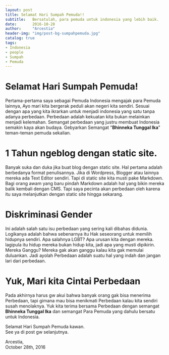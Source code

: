 ```yaml
---
layout: post
title: Selamat Hari Sumpah Pemuda!!
subtitle:   Bersatulah, para pemuda untuk indonesia yang lebih baik.
date:       2016-10-28
author:     "Arcestia"
header-img: "img/post-bg-sumpahpemuda.jpg"
catalog: true
tags:
- Indonesia
- people
- Sumpah
- Pemuda
---
```

# Selamat Hari Sumpah Pemuda!

Pertama-pertama saya sebagai Pemuda Indonesia mengajak para Pemuda lainnya, Ayo mari kita bergerak peduli akan negeri kita sendiri. Sesuai dengan apa yang kita ikrarkan untuk menjadi indonesia yang satu tanpa adanya perbedaan. Perbedaan adalah kekuatan kita bukan melainkan menjadi kelemahan. Semangat perbedaan yang justru membuat Indonesia semakin kaya akan budaya. Gebyarkan Semangat "**Bhinneka Tunggal Ika**" teman-teman pemuda sekalian.

# 1 Tahun ngeblog dengan static site.

Banyak suka dan duka jika buat blog dengan static site. Hal pertama adalah berbedanya format penulisannya. Jika di Wordpress, Blogger atau lainnya mereka ada Text Editor sendiri. Tapi di static site kita musti pake Markdown. Bagi orang awam yang baru pindah Markdown adalah hal yang bikin mereka balik kembali dengan CMS. Tapi saya pecinta akan perbedaan oleh karena itu saya melanjutkan dengan static site hingga sekarang.

# Diskriminasi Gender

Ini adalah salah satu isu perbedaan yang sering kali dibahas didunia. Logikanya adalah bahwa sebenarnya itu Hak seseorang untuk memilih hidupnya sendiri. Apa salahnya LGBT? Apa urusan kita dengan mereka. lagipula itu hidup mereka bukan hidup kita, jadi apa yang musti dipikirin. Mereka Ganggu? Mereka gak akan ganggu kalau kita gak memulai duluankan. Jadi ayolah Perbedaan adalah suatu hal yang indah dan jangan lari dari perbedaan.

# Yuk, Mari kita Cintai Perbedaan

Pada akhirnya harus gw akui bahwa banyak orang gak bisa menerima Perbedaan, tapi gimana mau bisa menikmati Perbedaan kalau kita sendiri susah menolaknya. Yuk kita terima bersama Perbedaan dengan semangat **Bhinneka Tunggal Ika** dan semangat Para Pemuda yang dahulu bersatu untuk Indonesia.

Selamat Hari Sumpah Pemuda kawan. <br>
See ya di post gw selanjutnya.

Arcestia, <br>
October 28th, 2016
